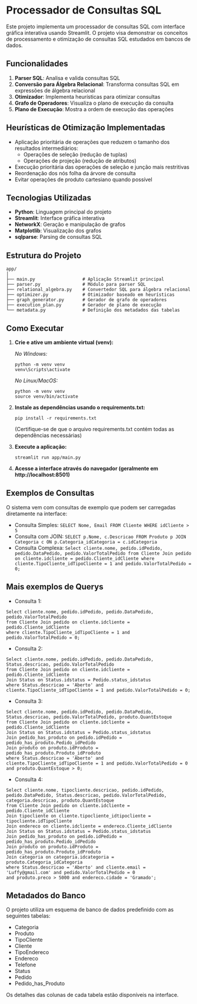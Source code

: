   # Processador de Consultas SQL

  Este projeto implementa um processador de consultas SQL com interface gráfica interativa usando Streamlit. O projeto visa demonstrar os conceitos de processamento e otimização de consultas SQL estudados em bancos de dados.

  ## Funcionalidades

  1. **Parser SQL**: Analisa e valida consultas SQL
  2. **Conversão para Álgebra Relacional**: Transforma consultas SQL em expressões de álgebra relacional
  3. **Otimizador**: Implementa heurísticas para otimizar consultas
  4. **Grafo de Operadores**: Visualiza o plano de execução da consulta
  5. **Plano de Execução**: Mostra a ordem de execução das operações

  ## Heurísticas de Otimização Implementadas

  - Aplicação prioritária de operações que reduzem o tamanho dos resultados intermediários:
    - Operações de seleção (redução de tuplas)
    - Operações de projeção (redução de atributos)
  - Execução prioritária das operações de seleção e junção mais restritivas
  - Reordenação dos nós folha da árvore de consulta
  - Evitar operações de produto cartesiano quando possível

  ## Tecnologias Utilizadas

  - **Python**: Linguagem principal do projeto
  - **Streamlit**: Interface gráfica interativa
  - **NetworkX**: Geração e manipulação de grafos
  - **Matplotlib**: Visualização dos grafos
  - **sqlparse**: Parsing de consultas SQL

  ## Estrutura do Projeto

  ```
  app/
  │
  ├── main.py                  # Aplicação Streamlit principal
  ├── parser.py                # Módulo para parser SQL
  ├── relational_algebra.py    # Convertedor SQL para álgebra relacional
  ├── optimizer.py             # Otimizador baseado em heurísticas
  ├── graph_generator.py       # Gerador de grafo de operadores
  ├── execution_plan.py        # Gerador de plano de execução
  └── metadata.py              # Definição dos metadados das tabelas
  ```

  ## Como Executar

1. **Crie e ative um ambiente virtual (venv):**

   *No Windows:*
   ```
   python -m venv venv
   venv\Scripts\activate
   ```

   *No Linux/MacOS:*
   ```
   python -m venv venv
   source venv/bin/activate
   ```

2. **Instale as dependências usando o requirements.txt:**
   ```
   pip install -r requirements.txt
   ```

   (Certifique-se de que o arquivo requirements.txt contém todas as dependências necessárias)

3. **Execute a aplicação:**
   ```
   streamlit run app/main.py
   ```

4. **Acesse a interface através do navegador (geralmente em http://localhost:8501)**

  ## Exemplos de Consultas

  O sistema vem com consultas de exemplo que podem ser carregadas diretamente na interface:

  - Consulta Simples: `SELECT Nome, Email FROM Cliente WHERE idCliente > 5`
  - Consulta com JOIN: `SELECT p.Nome, c.Descricao FROM Produto p JOIN Categoria c ON p.Categoria_idCategoria = c.idCategoria`
  - Consulta Complexa: `Select cliente.nome, pedido.idPedido, pedido.DataPedido, pedido.ValorTotalPedido from Cliente Join pedido on cliente.idcliente = pedido.Cliente_idCliente where cliente.TipoCliente_idTipoCliente = 1 and pedido.ValorTotalPedido = 0;`

  ## Mais exemplos de Querys

  - Consulta 1:
  ```
  Select cliente.nome, pedido.idPedido, pedido.DataPedido, pedido.ValorTotalPedido
  from Cliente Join pedido on cliente.idcliente = pedido.Cliente_idCliente
  where cliente.TipoCliente_idTipoCliente = 1 and pedido.ValorTotalPedido = 0;
  ```

  - Consulta 2:
  ```
  Select cliente.nome, pedido.idPedido, pedido.DataPedido, Status.descricao, pedido.ValorTotalPedido
  from Cliente Join pedido on cliente.idcliente = pedido.Cliente_idCliente
  Join Status on Status.idstatus = Pedido.status_idstatus
  where Status.descricao = 'Aberto' and cliente.TipoCliente_idTipoCliente = 1 and pedido.ValorTotalPedido = 0;
  ```

  - Consulta 3:
  ```
  Select cliente.nome, pedido.idPedido, pedido.DataPedido, Status.descricao, pedido.ValorTotalPedido, produto.QuantEstoque
  from Cliente Join pedido on cliente.idcliente = pedido.Cliente_idCliente
  Join Status on Status.idstatus = Pedido.status_idstatus
  Join pedido_has_produto on pedido.idPedido = pedido_has_produto.Pedido_idPedido
  Join produto on produto.idProduto = pedido_has_produto.Produto_idProduto
  where Status.descricao = 'Aberto' and cliente.TipoCliente_idTipoCliente = 1 and pedido.ValorTotalPedido = 0 and produto.QuantEstoque > 0;
  ```

  - Consulta 4:
  ```
  Select cliente.nome, tipocliente.descricao, pedido.idPedido, pedido.DataPedido, Status.descricao, pedido.ValorTotalPedido, categoria.descricao, produto.QuantEstoque
  from Cliente Join pedido on cliente.idcliente = pedido.Cliente_idCliente
  Join tipocliente on cliente.tipocliente_idtipocliente = tipocliente.idTipoCliente
  Join endereco on cliente.idcliente = endereco.Cliente_idCliente
  Join Status on Status.idstatus = Pedido.status_idstatus
  Join pedido_has_produto on pedido.idPedido = pedido_has_produto.Pedido_idPedido
  Join produto on produto.idProduto = pedido_has_produto.Produto_idProduto
  Join categoria on categoria.idcategoria = produto.Categoria_idCategoria
  where Status.descricao = 'Aberto' and cliente.email = 'Luffy@gmail.com' and pedido.ValorTotalPedido = 0 
  and produto.preco > 5000 and endereco.cidade = 'Gramado';
  ```

  ## Metadados do Banco

  O projeto utiliza um esquema de banco de dados predefinido com as seguintes tabelas:
  - Categoria
  - Produto
  - TipoCliente
  - Cliente
  - TipoEndereco
  - Endereco
  - Telefone
  - Status
  - Pedido
  - Pedido_has_Produto

  Os detalhes das colunas de cada tabela estão disponíveis na interface.